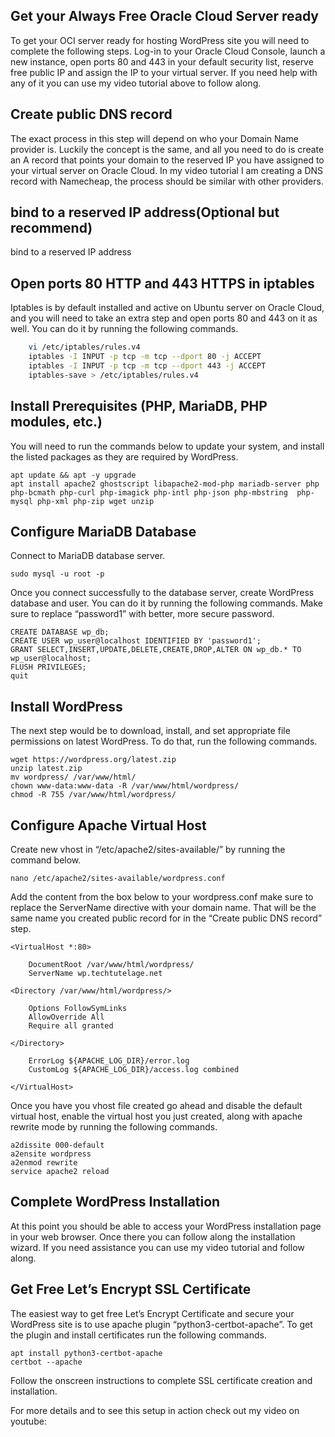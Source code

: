 Get your Always Free Oracle Cloud Server ready
----------------------------------------------

To get your OCI server ready for hosting WordPress site you will need to complete the following steps. Log-in to your Oracle Cloud Console, launch a new instance, open ports 80 and 443 in your default security list, reserve free public IP and assign the IP to your virtual server. If you need help with any of it you can use my video tutorial above to follow along.

Create public DNS record
------------------------

The exact process in this step will depend on who your Domain Name provider is. Luckily the concept is the same, and all you need to do is create an A record that points your domain to the reserved IP you have assigned to your virtual server on Oracle Cloud. In my video tutorial I am creating a DNS record with Namecheap, the process should be similar with other providers.

bind to a reserved IP address(Optional but recommend)
------------------------
bind to a reserved IP address

Open ports 80 HTTP and 443 HTTPS in iptables
--------------------------------------------

Iptables is by default installed and active on Ubuntu server on Oracle Cloud, and you will need to take an extra step and open ports 80 and 443 on it as well. You can do it by running the following commands.
```bash
    vi /etc/iptables/rules.v4
    iptables -I INPUT -p tcp -m tcp --dport 80 -j ACCEPT
    iptables -I INPUT -p tcp -m tcp --dport 443 -j ACCEPT
    iptables-save > /etc/iptables/rules.v4
```
Install Prerequisites (PHP, MariaDB, PHP modules, etc.)
-------------------------------------------------------

You will need to run the commands below to update your system, and install the listed packages as they are required by WordPress.

    apt update && apt -y upgrade
    apt install apache2 ghostscript libapache2-mod-php mariadb-server php php-bcmath php-curl php-imagick php-intl php-json php-mbstring  php-mysql php-xml php-zip wget unzip

Configure MariaDB Database
--------------------------

Connect to MariaDB database server.

    sudo mysql -u root -p

Once you connect successfully to the database server, create WordPress database and user. You can do it by running the following commands. Make sure to replace “password1” with better, more secure password.

    CREATE DATABASE wp_db;
    CREATE USER wp_user@localhost IDENTIFIED BY 'password1';
    GRANT SELECT,INSERT,UPDATE,DELETE,CREATE,DROP,ALTER ON wp_db.* TO wp_user@localhost;
    FLUSH PRIVILEGES;
    quit

Install WordPress
-----------------

The next step would be to download, install, and set appropriate file permissions on latest WordPress. To do that, run the following commands.

    wget https://wordpress.org/latest.zip
    unzip latest.zip
    mv wordpress/ /var/www/html/
    chown www-data:www-data -R /var/www/html/wordpress/
    chmod -R 755 /var/www/html/wordpress/

Configure Apache Virtual Host
-----------------------------

Create new vhost in “/etc/apache2/sites-available/” by running the command below.

    nano /etc/apache2/sites-available/wordpress.conf

Add the content from the box below to your wordpress.conf make sure to replace the ServerName directive with your domain name. That will be the same name you created public record for in the “Create public DNS record” step.

    <VirtualHost *:80>
    
        DocumentRoot /var/www/html/wordpress/
        ServerName wp.techtutelage.net
    
    <Directory /var/www/html/wordpress/>
    
        Options FollowSymLinks
        AllowOverride All
        Require all granted
    
    </Directory>
    
        ErrorLog ${APACHE_LOG_DIR}/error.log
        CustomLog ${APACHE_LOG_DIR}/access.log combined
    
    </VirtualHost>

Once you have you vhost file created go ahead and disable the default virtual host, enable the virtual host you just created, along with apache rewrite mode by running the following commands.

    a2dissite 000-default
    a2ensite wordpress
    a2enmod rewrite
    service apache2 reload

Complete WordPress Installation
-------------------------------

At this point you should be able to access your WordPress installation page in your web browser. Once there you can follow along the installation wizard. If you need assistance you can use my video tutorial and follow along.

Get Free Let’s Encrypt SSL Certificate
--------------------------------------

The easiest way to get free Let’s Encrypt Certificate and secure your WordPress site is to use apache plugin “python3-certbot-apache”. To get the plugin and install certificates run the following commands.

    apt install python3-certbot-apache
    certbot --apache

Follow the onscreen instructions to complete SSL certificate creation and installation.

For more details and to see this setup in action check out my video on youtube:
